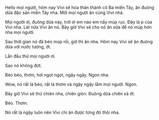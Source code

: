 Hello mọi người, hôm nay Vivi sẽ hóa thân thành cô Ba miền Tây, ăn đuông dừa đặc sản miền Tây nha. Mời mọi người ăn cùng Vivi nhá. 

Mọi người ơi, đuông dừa này, trời ơi em nào em nấy múp rục. Đây là p của Vivi nha. Lát nữa Vivi ăn nó. Bây giờ Vivi sẽ cho nó ăn sữa để nó múp hơn nha mọi người. 

Sau thời gian nó đã béo múp rồi, giờ thì ăn nha. Hôm nay Vivi sẽ ăn đuông dừa với nước tương, ớt. 

Lần đầu thử mọi người ơi. 

Sao nó không đứt. 

Béo béo, thơm, hơi ngọt ngọt, ngậy ngậy. Ngon nha. 

Wow, nó rất là béo, rất là thơm và ngậy ngậy lắm mọi người. Ngon. 

Bây giờ Vivi sẽ thử chiên nha, chiên giòn. Đuông dừa chiên xả ớt. 

Béo. Thơm. 

Nó rất là ngậy luôn nên Vivi chỉ ăn được từng đó thôi nha.